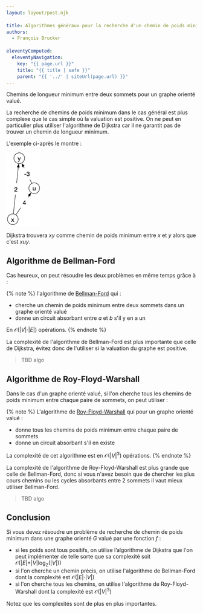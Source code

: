 ```yaml
---
layout: layout/post.njk

title: Algorithmes généraux pour la recherche d'un chemin de poids minimum
authors:
  - François Brucker

eleventyComputed:
  eleventyNavigation:
    key: "{{ page.url }}"
    title: "{{ title | safe }}"
    parent: "{{ '../' | siteUrl(page.url) }}"
---
```


<!-- début résumé -->

Chemins de longueur minimum entre deux sommets pour un graphe orienté valué.

<!-- fin résumé -->

La recherche de chemins de poids minimum dans le cas général est plus complexe que le cas simple où la valuation est positive. On ne peut en particulier plus utiliser l'algorithme de Dijkstra car il ne garantit pas de trouver un chemin de longueur minimum.

L'exemple ci-après le montre :

![chemin poids négatif](chemin_poids_negatif.png)

Dijkstra trouvera $xy$ comme chemin de poids minimum entre $x$ et $y$ alors que c'est $xuy$.

## Algorithme de Bellman-Ford

Cas heureux, on peut résoudre les deux problèmes en même temps grâce à :

{% note %}
l'algorithme de [Bellman-Ford](https://fr.wikipedia.org/wiki/Algorithme_de_Bellman-Ford) qui :

- cherche un chemin de poids minimum entre deux sommets dans un graphe orienté valué
- donne un circuit absorbant entre $a$ et $b$ s'il y en a un

En $\mathcal{O}(\vert V \vert \cdot \vert E \vert)$ opérations.
{% endnote %}

La complexité de l'algorithme de Bellman-Ford est plus importante que celle de Dijkstra, évitez donc de l'utiliser si la valuation du graphe est positive.

> TBD algo

## Algorithme de Roy-Floyd-Warshall

Dans le cas d'un graphe orienté valué, si l'on cherche tous les chemins de poids minimum entre chaque paire de sommets, on peut utiliser :

{% note %}
L'algorithme de [Roy-Floyd-Warshall](https://fr.wikipedia.org/wiki/Algorithme_de_Floyd-Warshall) qui pour un graphe orienté valué :

- donne tous les chemins de poids minimum entre chaque paire de sommets
- donne un circuit absorbant s'il en existe

La complexité de cet algorithme est en $\mathcal{O}(\vert V \vert ^3)$ opérations.
{% endnote %}

La complexité de l'algorithme de Roy-Floyd-Warshall est plus grande que celle de Bellman-Ford, donc si vous n'avez besoin que de chercher les plus cours chemins ou les cycles absorbants entre 2 sommets il vaut mieux utiliser Bellman-Ford.

> TBD algo

## Conclusion

Si vous devez résoudre un problème de recherche de chemin de poids minimum dans une graphe orienté $G$ valué par une fonction $f$ :

- si les poids sont tous positifs, on utilise l’algorithme de Dijkstra que l'on peut implémenter de telle sorte que sa complexité soit $\mathcal{O}(\vert E \vert + \vert V \vert\log_2(\vert V \vert))$
- si l'on cherche un chemin précis, on utilise l'algorithme de Bellman-Ford dont la complexité est $\mathcal{O}(\vert E \vert \cdot \vert V \vert)$
- si l'on cherche tous les chemins, on utilise l'algorithme de Roy-Floyd-Warshall dont la complexité est $\mathcal{O}(\vert V \vert^3)$

Notez que les complexités sont de plus en plus importantes.
